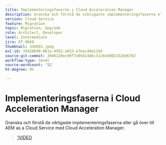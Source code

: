 ```yaml
---
title: Implementeringsfaserna i Cloud Acceleration Manager
description: Granska och förstå de viktigaste implementeringsfaserna eller gå över till AEM as a Cloud Service med Cloud Acceleration Manager.
version: Cloud Service
feature: Migration
topic: Migration, Upgrade
role: Architect, Developer
level: Intermediate
jira: KT-8660
thumbnail: 336691.jpeg
exl-id: 35420690-061a-4562-a933-e7bacd9e116d
source-git-commit: 30d6120ec99f7a95414dbc31c0cb002152bd6763
workflow-type: tm+mt
source-wordcount: '52'
ht-degree: 0%

---
```


# Implementeringsfaserna i Cloud Acceleration Manager

Granska och förstå de viktigaste implementeringsfaserna eller gå över till AEM as a Cloud Service med Cloud Acceleration Manager.

>[!VIDEO](https://video.tv.adobe.com/v/336691?quality=12&learn=on)
